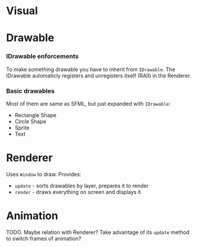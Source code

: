 # Visual
# Drawable
### IDrawable enforcements
To make something drawable you have to inherit from `IDrawable`.  The IDrawable automaticly registers and unregisters itself (RAII) in the Renderer. 
### Basic drawables
Most of them are same as SFML, but just expanded with `IDrawable`:
* Rectangle Shape
* Circle Shape
* Sprite
* Text
# Renderer
Uses `Window` to draw.  Provides:
*  `update` - sorts drawables by layer, prepares it to render
*  `render` -  draws everything on screen and displays it
# Animation
TODO. Maybe relation with Renderer? Take advantage of its `update` method to switch frames of animation?
